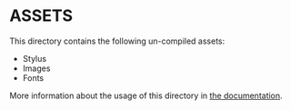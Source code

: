 # ASSETS

This directory contains the following un-compiled assets:

- Stylus
- Images
- Fonts

More information about the usage of this directory in [the documentation].

[the documentation]: https://nuxtjs.org/guide/assets#webpacked
